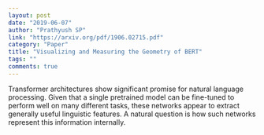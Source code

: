 ```yaml
---
layout: post
date: "2019-06-07"
author: "Prathyush SP"
link: "https://arxiv.org/pdf/1906.02715.pdf"
category: "Paper"
title: "Visualizing and Measuring the Geometry of BERT"
tags: ""
comments: true
---
```

Transformer architectures show significant promise for natural language processing. Given that a single pretrained model can be fine-tuned to perform well on
many different tasks, these networks appear to extract generally useful linguistic
features. A natural question is how such networks represent this information internally.